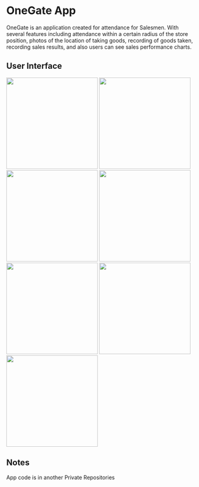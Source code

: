 # OneGate App

OneGate is an application created for attendance for Salesmen. With several features including attendance within a certain radius of the store position, photos of the location of taking goods, recording of goods taken, recording sales results, and also users can see sales performance charts.

## User Interface

<img src="https://user-images.githubusercontent.com/68111374/210528451-dc886ed1-3c21-4336-b317-b0b6f39de4fd.png" width="240"> <img src="https://user-images.githubusercontent.com/68111374/210528935-28795fa5-22b9-4e7e-9ec3-84fde15886cf.png" width="240"> <img src="https://user-images.githubusercontent.com/68111374/210531493-26336ee3-564f-472d-9cc3-2dfee0990319.png" width="240"> <img src="https://user-images.githubusercontent.com/68111374/210531501-51468305-e6df-47c8-8a1e-b1c0ddc6a5fc.png" width="240"> <img src="https://user-images.githubusercontent.com/68111374/210532246-a86649fa-9111-4f52-bee4-2f42cd71084b.png" width="240"> <img src="https://user-images.githubusercontent.com/68111374/210532258-e259670d-7755-406f-bcb8-bd5c2c5070a8.png" width="240"> <img src="https://user-images.githubusercontent.com/68111374/210532267-9daf1582-4bde-4548-8cc3-1f149e1cba42.png" width="240">


## Notes

App code is in another Private Repositories
